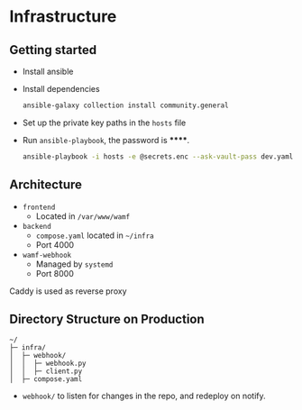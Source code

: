 # Infrastructure

## Getting started

- Install ansible
- Install dependencies

  ```bash
  ansible-galaxy collection install community.general
  ```

- Set up the private key paths in the `hosts` file

- Run `ansible-playbook`,
  the password is **\*\*\*\***.
  ```bash
  ansible-playbook -i hosts -e @secrets.enc --ask-vault-pass dev.yaml
  ```

## Architecture

- `frontend`
  - Located in `/var/www/wamf`
- `backend`
  - `compose.yaml` located in `~/infra`
  - Port 4000
- `wamf-webhook`
  - Managed by `systemd`
  - Port 8000

Caddy is used as reverse proxy

## Directory Structure on Production

```
~/
├─ infra/
│  ├─ webhook/
│  │  ├─ webhook.py
│  │  ├─ client.py
│  ├─ compose.yaml
```

- `webhook/` to listen for changes in the repo,
  and redeploy on notify.
